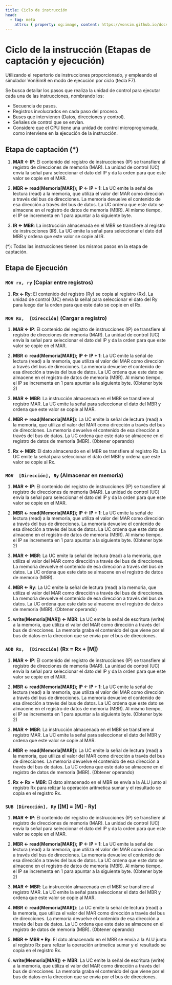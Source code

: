```yaml
---
title: Ciclo de instrucción
head:
  - tag: meta
    attrs: { property: og:image, content: https://vonsim.github.io/docs/og/codification.png }
---
```


# Ciclo de la instrucción (Etapas de captación y ejecución)

Utilizando el repertorio de instrucciones proporcionado, y empleando el simulador VonSim8 en modo de ejecución por ciclo (tecla F7).

Se busca detallar los pasos que realiza la unidad de control para ejecutar cada una de las instrucciones, nombrando los:

- Secuencia de pasos.
- Registros involucrados en cada paso del proceso.
- Buses que intervienen (Datos, direcciones y control).
- Señales de control que se envían.
- Considere que el CPU tiene una unidad de control microprogramada, como interviene en la ejecución de la instrucción.
  
## Etapa de captación (*)

  1. **MAR ← IP**: El contenido del registro de instrucciones (IP) se transfiere al registro de direcciones de memoria (MAR). La unidad de control (UC) envía la señal para seleccionar el dato del IP y da la orden para que este valor se copie en el MAR.

  2. **MBR ← read(Memoria[MAR]); IP ← IP + 1**: La UC emite la señal de lectura (read) a la memoria, que utiliza el valor del MAR como dirección a través del bus de direcciones. La memoria devuelve el contenido de esa dirección a través del bus de datos. La UC ordena que este dato se almacene en el registro de datos de memoria (MBR). Al mismo tiempo, el IP se incrementa en 1 para apuntar a la siguiente byte.

  3. **IR  ← MBR**: La instrucción almacenada en el MBR se transfiere al registro de instrucciones (IR). La UC emite la señal para seleccionar el dato del MBR y ordena que este valor se copie al IR.
  
(*): Todas las instrucciones tienen los mismos pasos en la etapa de captación.

## Etapa de Ejecución

### `MOV rx, ry`  (Copiar entre registros)

  1. **Rx ← Ry**: El contenido del registro (Ry) se copia al registro (Rx). La unidad de control (UC) envía la señal para seleccionar el dato del Ry para luego dar la orden para que este dato se copie en el Rx.

### `MOV Rx,  [Dirección]`  (Cargar a registro)

  1. **MAR ← IP**: El contenido del registro de instrucciones (IP) se transfiere al registro de direcciones de memoria (MAR). La unidad de control (UC) envía la señal para seleccionar el dato del IP y da la orden para que este valor se copie en el MAR.

  2. **MBR ← read(Memoria[MAR]); IP ← IP + 1**: La UC emite la señal de lectura (read) a la memoria, que utiliza el valor del MAR como dirección a través del bus de direcciones. La memoria devuelve el contenido de esa dirección a través del bus de datos. La UC ordena que este dato se almacene en el registro de datos de memoria (MBR). Al mismo tiempo, el IP se incrementa en 1 para apuntar a la siguiente byte. (Obtener byte 2) 

  3. **MAR  ← MBR**: La instrucción almacenada en el MBR se transfiere al registro MAR. La UC emite la señal para seleccionar el dato del MBR y ordena que este valor se copie al MAR.

  4. **MBR ← read(Memoria[MAR])**: La UC emite la señal de lectura (read) a la memoria, que utiliza el valor del MAR como dirección a través del bus de direcciones. La memoria devuelve el contenido de esa dirección a través del bus de datos. La UC ordena que este dato se almacene en el registro de datos de memoria (MBR). (Obtener operando)

  5. **Rx  ← MBR**: El dato almacenado en el MBR se transfiere al registro Rx. La UC emite la señal para seleccionar el dato del MBR y ordena que este valor se copie al Rx.


### `MOV  [Dirección], Ry`  (Almacenar en memoria)
    
  1. **MAR ← IP**: El contenido del registro de instrucciones (IP) se transfiere al registro de direcciones de memoria (MAR). La unidad de control (UC) envía la señal para seleccionar el dato del IP y da la orden para que este valor se copie en el MAR.

  2. **MBR ← read(Memoria[MAR]); IP ← IP + 1**: La UC emite la señal de lectura (read) a la memoria, que utiliza el valor del MAR como dirección a través del bus de direcciones. La memoria devuelve el contenido de esa dirección a través del bus de datos. La UC ordena que este dato se almacene en el registro de datos de memoria (MBR). Al mismo tiempo, el IP se incrementa en 1 para apuntar a la siguiente byte. (Obtener byte 2) 

  3. **MAR  ← MBR**: La UC emite la señal de lectura (read) a la memoria, que utiliza el valor del MAR como dirección a través del bus de direcciones. La memoria devuelve el contenido de esa dirección a través del bus de datos. La UC ordena que este dato se almacene en el registro de datos de memoria (MBR).

  4. **MBR ← Ry**: La UC emite la señal de lectura (read) a la memoria, que utiliza el valor del MAR como dirección a través del bus de direcciones. La memoria devuelve el contenido de esa dirección a través del bus de datos. La UC ordena que este dato se almacene en el registro de datos de memoria (MBR). (Obtener operando)

  5. **write(Memoria[MAR]) ←  MBR**: La UC emite la señal de escritura (write) a la memoria, que utiliza el valor del MAR como dirección a través del bus de direcciones. La memoria graba el contenido del que viene por el bus de datos en la direccion que se envia por el bus de direcciones.

### `ADD Rx,  [Dirección]`  (Rx = Rx + [M])

  1. **MAR ← IP**: El contenido del registro de instrucciones (IP) se transfiere al registro de direcciones de memoria (MAR). La unidad de control (UC) envía la señal para seleccionar el dato del IP y da la orden para que este valor se copie en el MAR.

  2. **MBR ← read(Memoria[MAR]); IP ← IP + 1**: La UC emite la señal de lectura (read) a la memoria, que utiliza el valor del MAR como dirección a través del bus de direcciones. La memoria devuelve el contenido de esa dirección a través del bus de datos. La UC ordena que este dato se almacene en el registro de datos de memoria (MBR). Al mismo tiempo, el IP se incrementa en 1 para apuntar a la siguiente byte. (Obtener byte 2) 

  3. **MAR  ← MBR**: La instrucción almacenada en el MBR se transfiere al registro MAR. La UC emite la señal para seleccionar el dato del MBR y ordena que este valor se copie al MAR.

  4. **MBR ← read(Memoria[MAR])**: La UC emite la señal de lectura (read) a la memoria, que utiliza el valor del MAR como dirección a través del bus de direcciones. La memoria devuelve el contenido de esa dirección a través del bus de datos. La UC ordena que este dato se almacene en el registro de datos de memoria (MBR). (Obtener operando)

  5. **Rx  ← Rx + MBR**: El dato almacenado en el MBR se envía a la ALU junto al registro Rx para relizar la operación aritmetica sumar y el resultado se copia en el registro Rx.

### `SUB [Dirección], Ry`  ([M] = [M] - Ry)

  1. **MAR ← IP**: El contenido del registro de instrucciones (IP) se transfiere al registro de direcciones de memoria (MAR). La unidad de control (UC) envía la señal para seleccionar el dato del IP y da la orden para que este valor se copie en el MAR.

  2. **MBR ← read(Memoria[MAR]); IP ← IP + 1**: La UC emite la señal de lectura (read) a la memoria, que utiliza el valor del MAR como dirección a través del bus de direcciones. La memoria devuelve el contenido de esa dirección a través del bus de datos. La UC ordena que este dato se almacene en el registro de datos de memoria (MBR). Al mismo tiempo, el IP se incrementa en 1 para apuntar a la siguiente byte. (Obtener byte 2) 

  3. **MAR  ← MBR**: La instrucción almacenada en el MBR se transfiere al registro MAR. La UC emite la señal para seleccionar el dato del MBR y ordena que este valor se copie al MAR.

  4. **MBR ← read(Memoria[MAR])**: La UC emite la señal de lectura (read) a la memoria, que utiliza el valor del MAR como dirección a través del bus de direcciones. La memoria devuelve el contenido de esa dirección a través del bus de datos. La UC ordena que este dato se almacene en el registro de datos de memoria (MBR). (Obtener operando)

  5. **MBR  ← MBR + Ry**: El dato almacenado en el MBR se envía a la ALU junto al registro Rx para relizar la operación aritmetica sumar y el resultado se copia en el registro Rx.

  5. **write(Memoria[MAR]) ←  MBR**: La UC emite la señal de escritura (write) a la memoria, que utiliza el valor del MAR como dirección a través del bus de direcciones. La memoria graba el contenido del que viene por el bus de datos en la direccion que se envia por el bus de direcciones.
